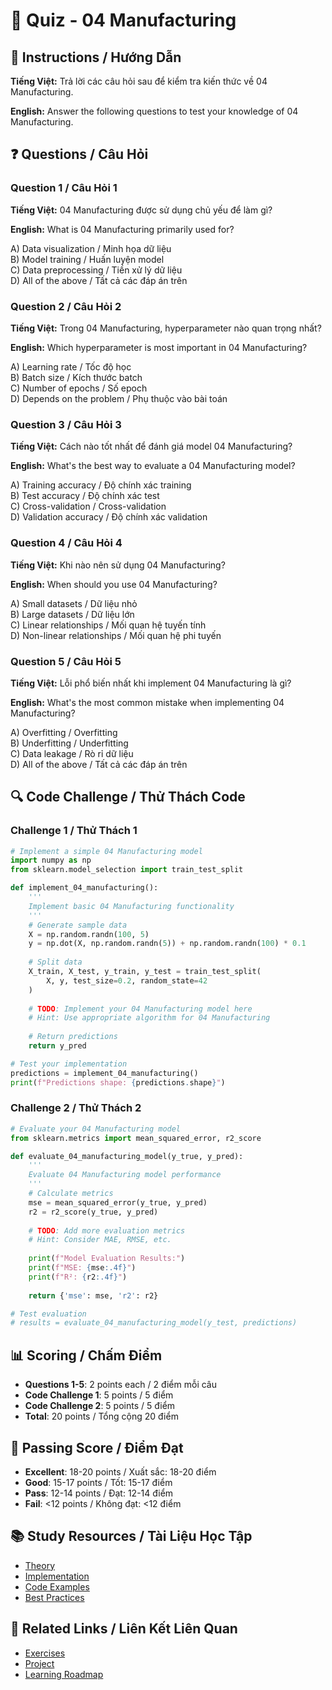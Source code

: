 # 🧠 Quiz - 04 Manufacturing

## 📝 Instructions / Hướng Dẫn

**Tiếng Việt:** Trả lời các câu hỏi sau để kiểm tra kiến thức về 04 Manufacturing.

**English:** Answer the following questions to test your knowledge of 04 Manufacturing.

## ❓ Questions / Câu Hỏi

### Question 1 / Câu Hỏi 1
**Tiếng Việt:** 04 Manufacturing được sử dụng chủ yếu để làm gì?

**English:** What is 04 Manufacturing primarily used for?

A) Data visualization / Minh họa dữ liệu  
B) Model training / Huấn luyện model  
C) Data preprocessing / Tiền xử lý dữ liệu  
D) All of the above / Tất cả các đáp án trên

### Question 2 / Câu Hỏi 2
**Tiếng Việt:** Trong 04 Manufacturing, hyperparameter nào quan trọng nhất?

**English:** Which hyperparameter is most important in 04 Manufacturing?

A) Learning rate / Tốc độ học  
B) Batch size / Kích thước batch  
C) Number of epochs / Số epoch  
D) Depends on the problem / Phụ thuộc vào bài toán

### Question 3 / Câu Hỏi 3
**Tiếng Việt:** Cách nào tốt nhất để đánh giá model 04 Manufacturing?

**English:** What's the best way to evaluate a 04 Manufacturing model?

A) Training accuracy / Độ chính xác training  
B) Test accuracy / Độ chính xác test  
C) Cross-validation / Cross-validation  
D) Validation accuracy / Độ chính xác validation

### Question 4 / Câu Hỏi 4
**Tiếng Việt:** Khi nào nên sử dụng 04 Manufacturing?

**English:** When should you use 04 Manufacturing?

A) Small datasets / Dữ liệu nhỏ  
B) Large datasets / Dữ liệu lớn  
C) Linear relationships / Mối quan hệ tuyến tính  
D) Non-linear relationships / Mối quan hệ phi tuyến

### Question 5 / Câu Hỏi 5
**Tiếng Việt:** Lỗi phổ biến nhất khi implement 04 Manufacturing là gì?

**English:** What's the most common mistake when implementing 04 Manufacturing?

A) Overfitting / Overfitting  
B) Underfitting / Underfitting  
C) Data leakage / Rò rỉ dữ liệu  
D) All of the above / Tất cả các đáp án trên

## 🔍 Code Challenge / Thử Thách Code

### Challenge 1 / Thử Thách 1
```python
# Implement a simple 04 Manufacturing model
import numpy as np
from sklearn.model_selection import train_test_split

def implement_04_manufacturing():
    '''
    Implement basic 04 Manufacturing functionality
    '''
    # Generate sample data
    X = np.random.randn(100, 5)
    y = np.dot(X, np.random.randn(5)) + np.random.randn(100) * 0.1
    
    # Split data
    X_train, X_test, y_train, y_test = train_test_split(
        X, y, test_size=0.2, random_state=42
    )
    
    # TODO: Implement your 04 Manufacturing model here
    # Hint: Use appropriate algorithm for 04 Manufacturing
    
    # Return predictions
    return y_pred

# Test your implementation
predictions = implement_04_manufacturing()
print(f"Predictions shape: {predictions.shape}")
```

### Challenge 2 / Thử Thách 2
```python
# Evaluate your 04 Manufacturing model
from sklearn.metrics import mean_squared_error, r2_score

def evaluate_04_manufacturing_model(y_true, y_pred):
    '''
    Evaluate 04 Manufacturing model performance
    '''
    # Calculate metrics
    mse = mean_squared_error(y_true, y_pred)
    r2 = r2_score(y_true, y_pred)
    
    # TODO: Add more evaluation metrics
    # Hint: Consider MAE, RMSE, etc.
    
    print(f"Model Evaluation Results:")
    print(f"MSE: {mse:.4f}")
    print(f"R²: {r2:.4f}")
    
    return {'mse': mse, 'r2': r2}

# Test evaluation
# results = evaluate_04_manufacturing_model(y_test, predictions)
```

## 📊 Scoring / Chấm Điểm

- **Questions 1-5**: 2 points each / 2 điểm mỗi câu
- **Code Challenge 1**: 5 points / 5 điểm
- **Code Challenge 2**: 5 points / 5 điểm
- **Total**: 20 points / Tổng cộng 20 điểm

## 🎯 Passing Score / Điểm Đạt

- **Excellent**: 18-20 points / Xuất sắc: 18-20 điểm
- **Good**: 15-17 points / Tốt: 15-17 điểm  
- **Pass**: 12-14 points / Đạt: 12-14 điểm
- **Fail**: <12 points / Không đạt: <12 điểm

## 📚 Study Resources / Tài Liệu Học Tập

- [Theory](./THEORY_04_manufacturing.md)
- [Implementation](./IMPLEMENTATION_04_manufacturing.md)
- [Code Examples](./CODE_EXAMPLES_04_manufacturing.md)
- [Best Practices](./BEST_PRACTICES_04_manufacturing.md)

## 🔗 Related Links / Liên Kết Liên Quan

- [Exercises](./EXERCISES_04_manufacturing.md)
- [Project](./PROJECT_04_manufacturing.md)
- [Learning Roadmap](./LEARNING_ROADMAP_04_manufacturing.md)
